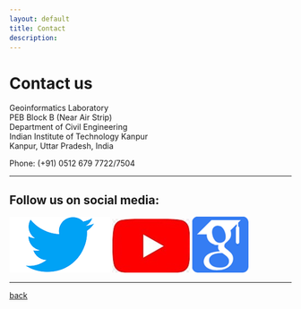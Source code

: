```yaml
---
layout: default
title: Contact
description:
---
```


# Contact us <br>
Geoinformatics Laboratory <br>
PEB Block B (Near Air Strip)<br>
Department of Civil Engineering<br>
Indian Institute of Technology Kanpur<br>
Kanpur, Uttar Pradesh, India<br>

Phone: (+91) 0512 679 7722/7504

* * *
## Follow us on social media:
[![image1](/assets/img/twitter.png)](https://twitter.com/GI_IITK)
[![image2](/assets/img/youtube.png)](https://www.youtube.com/channel/UCrksOY9YCPSOKnsR_viVokg)
[![image3](/assets/img/google_scholar.png)](https://scholar.google.com/citations?hl=en&user=n1U-zvkAAAAJ)
* * *
[back](./)
